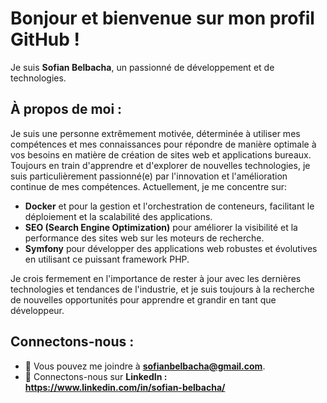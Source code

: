 # Bonjour et bienvenue sur mon profil GitHub ! 

Je suis **Sofian Belbacha**, un passionné de développement et de technologies. 

## À propos de moi :

Je suis une personne extrêmement motivée, déterminée à utiliser mes compétences et mes connaissances pour répondre de manière optimale à vos besoins en matière de création de sites web et applications bureaux.
Toujours en train d'apprendre et d'explorer de nouvelles technologies, je suis particulièrement passionné(e) par l'innovation et l'amélioration continue de mes compétences. Actuellement, je me concentre sur:
- **Docker** et pour la gestion et l'orchestration de conteneurs, facilitant le déploiement et la scalabilité des applications.
- **SEO (Search Engine Optimization)** pour améliorer la visibilité et la performance des sites web sur les moteurs de recherche.
- **Symfony** pour développer des applications web robustes et évolutives en utilisant ce puissant framework PHP.

Je crois fermement en l'importance de rester à jour avec les dernières technologies et tendances de l'industrie, et je suis toujours à la recherche de nouvelles opportunités pour apprendre et grandir en tant que développeur.

## Connectons-nous :
- 📧 Vous pouvez me joindre à **sofianbelbacha@gmail.com**.
- 💼 Connectons-nous sur **LinkedIn : https://www.linkedin.com/in/sofian-belbacha/**


